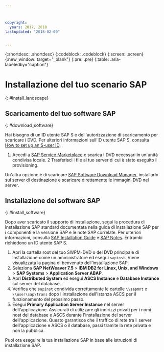 ```yaml
---



copyright:
  years: 2017, 2018
lastupdated: "2018-02-09"


---
```


{:shortdesc: .shortdesc}
{:codeblock: .codeblock}
{:screen: .screen}
{:new_window: target="_blank"}
{:pre: .pre}
{:table: .aria-labeledby="caption"}

# Installazione del tuo scenario SAP
{: #install_landscape}

## Scaricamento del tuo software SAP 
{: #download_software}

Hai bisogno di un ID utente SAP S e dell'autorizzazione di scaricamento per scaricare i DVD. Per ulteriori informazioni sull'ID utente SAP S, consulta [How to set up an S-user ID](https://www.sapappsdevelopmentpartnercenter.com/en/faq/program-faqs_2/how-to-receive-an-s-user-to-access-the-s_77).

1. Accedi a [SAP Service Marketplace](https://websmp201.sap-ag.de/) e scarica i DVD necessari in un'unità condivisa locale.
2 Trasferisci i file al tuo server di cui è stato eseguito il provisioning. 

Un'altra opzione è di scaricare [SAP Software Download Manager](https://support.sap.com/en/my-support/software-downloads.html#section_995042677), installarlo sul server di destinazione e scaricare direttamente le immagini DVD nel server. 

## Installazione del software SAP 
{: #install_software}

Dopo aver scaricato il supporto di installazione, segui la procedura di installazione SAP standard documentata nella guida di installazione SAP per i componenti e la versione SAP e le note SAP correlate. Per ulteriori informazioni, consulta [SAP Installation Guide](https://service.sap.com/instguides) e [SAP Notes](https://support.sap.com). Entrambi richiedono un ID utente SAP S.

1. Apri la cartella root del tuo SWPM-DVD o del DVD principale di installazione come un amministratore ed esegui `sapinst`. Viene visualizzata la pagina di benvenuto dell'installazione SAP.
2. Seleziona **SAP NetWeaver 7.5** > **IBM DB2 for Linux, Unix, and Windows** > **SAP Systems** > **Application Server ABAP**.
3. Apri **Distributed System** ed esegui **ASCS Instance** e **Database Instance** sul server del database.
4. Verifica che `sapinst` condivida correttamente le cartelle `\\sapmnt` e `\\user\sap\trans` dopo l'installazione dell'istanza ASCS per il funzionamento del prossimo passo.
5. Esegui **Primary Application Server Instance** nel server dell'applicazione. Assicurati di utilizzare gli indirizzi privati per i nomi host del database e ASCS durante l'installazione del server dell'applicazione. Questo garantisce che il traffico di rete tra il server dell'applicazione e ASCS o il database, passi tramite la rete privata e non la pubblica.

Puoi ora eseguire la tua installazione SAP in base alle istruzioni di installazione SAP.

